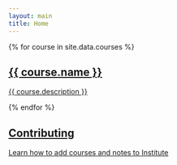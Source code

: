 ```yaml
---
layout: main
title: Home
---
```


<div class="grid
            md:grid-cols-3
            sm:grid-cols-1
            grid-flow-row grid-auto-row-dense
            gap-6">
{% for course in site.data.courses %}
<a href="/course/{{ course.id }}">
    <div class="flex flex-wrap -m-4">
      <div class="p-4">
        <div class="border border-gray-200 p-6 rounded-lg transition duration-300 hover:shadow-lg">
          <h2 class="text-xl font-bold text-gray-900 mb-2">
          {{ course.name }}
          </h2>
          <p class="leading-relaxed text-base">
         {{ course.description }}
          </p>
        </div>
        </div>
      </div>
      </a>
      {% endfor %}

<a href="/contributing">
    <div class="flex flex-wrap -m-4">
      <div class="p-4">
        <div class="border border-gray-200 p-6 rounded-lg transition duration-300 hover:shadow-lg">
          <h2 class="text-xl font-bold text-gray-900 mb-2">
          Contributing
          </h2>
          <p class="leading-relaxed text-base">
         Learn how to add courses and notes to Institute
          </p>
        </div>
        </div>
      </div>
      </a>
</div>
